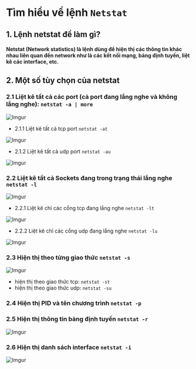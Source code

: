 # Tìm hiểu về lệnh `Netstat`

## 1. Lệnh netstat để làm gì?

#### Netstat (Network statistics) là lệnh dùng để hiện thị các thông tin khác nhau liên quan đến network như là các kết nối mạng, bảng định tuyến, liệt kê các interface, etc.

## 2. Một số tùy chọn của netstat

### 2.1 Liệt kê tất cả các port (cả port đang lắng nghe và không lắng nghe): `netstat -a | more`

![Imgur](http://i.imgur.com/UWUHMcz.png)

- 2.1.1 Liệt kê tất cả tcp port `netstat -at`

![Imgur](http://i.imgur.com/ZCOuPc3.png)

- 2.1.2 Liệt kê tất cả udp port `netstat -au`

![Imgur](http://i.imgur.com/yDRxeHt.png)

### 2.2 Liệt kê tất cả Sockets đang trong trạng thái lắng nghe `netstat -l`

![Imgur](http://i.imgur.com/57Kcmmp.png)

- 2.2.1 Liệt kê chỉ các cổng tcp đang lắng nghe `netstat -lt`

![Imgur](http://i.imgur.com/rlqYQ6D.png)

- 2.2.2 Liệt kê chỉ các cổng udp đang lắng nghe `netstat -lu`

![Imgur](http://i.imgur.com/JBLDZgG.png)

### 2.3 Hiện thị theo từng giao thức `netstat -s`
![Imgur](http://i.imgur.com/MY6kujs.png)

- hiện thị theo giao thức tcp: `netstat -st`
- hiện thị theo giao thức udp: `netstat -su`

### 2.4 Hiện thị PID và tên chương trình `netstat -p`

### 2.5 Hiện thị thông tin bảng định tuyến `netstat -r`

![Imgur](http://i.imgur.com/fv5P20B.png)

### 2.6 Hiện thị danh sách interface `netstat -i`
![Imgur](http://i.imgur.com/kdS1rzw.png)
